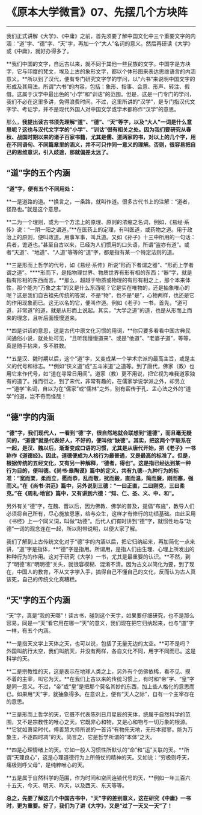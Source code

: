 # 《原本大学微言》07、先摆几个方块阵

------

我们正式讲解《大学》、《中庸》之前，首先须要了解中国文化中三个重要文字的内涵：“道”字、“德”字、“天”字，再加一个“大人”名词的意义。然后再研读《大学》或《中庸》，就好办得多了。

**我们中国的文字，自远古以来，就不同于其他一些民族的文字。中国字是方块字，它与印度的梵文，埃及上古的象形文字，都以个体形图来表达思维语言的内涵意义。**所以到了汉代，便有专门研究文字学的学问，以“六书”来说明中国文字的形成及其用法。所谓“六书”的内容，包括：象形、指事、会意、形声、转注、假借。这属于汉学中最出色的“小学”和“训诂”的范围。但是，这是一门专门的学问，我们不必在这里多讲，免得浪费时间。不过，这里所讲的“汉学”，是专门指汉代文字学、考证学，并不是现代外国人对中国文学或学术都称作“汉学”的意思。

那么，**我提出读古书须先理解“道”、“德”、“天”等字，以及“大人”一词是什么意思呢？这也与汉代文字学的“小学”、“训诂”很有相关之处。因为我们要研究从春秋、战国时期以来的诸子百家书籍，尤其是儒、道两家的书，对以上的几个字，用在不同语句、不同篇章里的涵义，并不可只作同一意义的理解。否则，很容易把自己的思维意识，引入歧途，那就偏差太远了。**

## “道”字的五个内涵

**“道”字，便有五个不同用处：**

**一是道路的道。**换言之，一条路，就叫作道。很多古代书上的注解：“道者，径路也。”就是这个意思。

**二为一个理则，或为一个方法上的原理、原则的浓缩之名词，例如，《易经·系传》说：“一阴一阳之谓道。”**在医药上的定理，有叫医道，或药物之道。用于政治上的原则，便叫政道。用事军事，叫兵道。又如《孙子》十三中所用的一句话：兵者，诡道也。”甚至自古以来，已经为人们惯用的口头语，所谓“盗亦有道”。或者“天道”、“地道”、“人道”等等的“道”字，都是指有某一个特定法则的道。

**三是形而上哲学的代号，如《易经·系传》所说“形而下者谓之器”、“形而上学者谓之道”。****形而下，是指物理世界、物质世界有形有相的东西；“器”字，就是指有形相的东西而言。**那么，超越于物质或物理的有形有相之上，那个本来体性，那个能为“万象之主”的又是什么东西呢？它是实在唯物的，还是抽象唯心的呢？这是我们自古祖先传统的答案，不是“物”，也不是“是”，心物两样，也还是它的作用现象而已。这无以名的它，便叫作道。例如《老子》一书，首先，“道可道，非常道”的道，就是从形而上说起。其实，“大学之道”的道，也是从形而上而来的理念，且听后面慢慢道来。

**四是讲话的意思，这是古代中原文化习惯的用词，**你只要多看看中国古典民间通俗小说，就处处可见，“且听我慢慢道来”、或是“他道”、“老婆子道”，等等，真是随手拈来，多不胜数。

**五是汉、魏时期以后，这个“道”字，又变成某一个学术宗派的最高主旨，或是主义的代号和标志。**例如“侠义道”或“五斗米道”之道等。到了唐代，佛家（教）也用它来作代号，如“道在寻常日用间”。道家（教）更不用说，把它视为唯我道家独有的道了。推而衍之，到了宋代，非常有趣的，在儒家学说学派之外，却另立一“道学”名词，自以为在“儒家”或“儒林”之外，别有薪传于孔、孟心法之外的“道学”的道，岂不奇而怪哉！

## “德”字的内涵

**“德”字，我们现代人，一看到“德”字，很自然地就会联想到“道德”，而且毫无疑问的，“道德”就是代表好人，不好的，便叫他“缺德”。**其实，把这两个字联系在一起，是汉、魏以后，渐渐变成口语的习惯，尤其是从唐代开始，把《老子》一书称作《道德经》。因此，道德便成为人格行为最普通，又是最高的标准了。但是，根据传统的五经文化，又有另一种解释，“德者，得也”。这是指已经达到某一种行为目的，便叫德。**《尚书·皋陶谟》篇中的定义，共有九德--九种行为的标准：“宽而栗，柔而立，愿而恭，乱而敬，扰而毅，直而温，简而廉，刚而塞，强而义。”在《尚书·洪范》篇中，另外说到三德：“一曰正直，二曰刚克，三曰柔克。”在《周礼·地官》篇中，又有讲到六德：“知、仁、圣、义、中、和”。**

另外有关“德”字，在魏、晋以后，因为佛教、佛学的普及，提倡“布施”，教导人们必须将自己所有，尽心施放恩惠，给与众生，这样才有修行的功绩基础。由此采用《书经》上一个同义词，叫做“功德”。后代人们有时讲到“德”字，就惯性地与“功德”一词的观念连在一起，所以附带说明，以便大家了解。

我们了解到上古传统文化对于“德”字的内涵以后，把它归纳起来，再加简化一点来讲，“道”字是指体，**“德”字是指用。所谓用，是指人们由生理、心理上所发出的种种行为的作用。这对于研究《大学》一书，尤其是最重要的认识。**不然，到了“明德”和“明明德”关头，就很容模糊、混淆不清。因为古文以简化为要，到了现在，中国人的教育，不从文字学入手，搞得自己不懂自己的文化，反而认为古人真该死，自己的传统文化真糟糕。

## “天”字的五个内涵

“天”字，真是“我的天哪”！读古书，碰到这个天字，如果要仔细研究，也不是那么容易，同是一“天”看它用在哪一“天”的意义，我们现在把它归纳起来，也与“道”字一样，有五个内涵。

**一是指天文学上天体之天，也可以说，包括了无量无边的太空。**可不是吗？外国叫航行太空，我们叫航天，并没有两样，各自文化不同，用字不同而已。这是科学的天。

**二是宗教性的天，这是表示在地球人类之上，另外有个仿佛依稀，看不见、摸不着的主宰，叫它为天。**在我们上古以来的传统习惯上，有时和“帝”字、“皇”字是同一意义。不过，“帝”或“皇”是把那个莫名其妙的东西，加上些人格化的意思而已。如果用“天”字，就抽象得多。在意识上，便有“天人之际”，自有一个主宰存在的意思。

**三是形而上哲学的天，它既不代表陈列日月星辰的天体，统属于自然科学的范围，又不是宗教性的唯心之天。它既非心和物，又是心和物与一切万象的根源。**它犹如萧梁时代，傅善慧大师所说的一首诗“有物先天地，无形本寂寥。能为万象主，不逐四时凋”的天。简言之，它是哲学所谓的“本体”之天。

**四是心理情绪上的天。它如一般人习惯性所默认的“命”和“运”关联的天。**所谓“天理良心”，这是心理道德行为上所倚仗的精神的天。又如说：“穷极则呼天，痛极则呼父母”，是纯粹唯心的天。

**五是属于自然科学的范围，作为时间和空间连锁代号的天，**例如一年三百六十五天，今天、明天、昨天，以及西天、东天等等。

**总之，先要了解这几个中国古书中，“天”字的差别意义，这在研究《中庸》一书时，更为重要。好了，我们为了讲《大学》，又是“过了一天又一天”了！**

